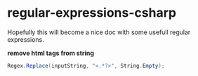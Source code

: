 # regular-expressions-csharp
Hopefully this will become a nice doc with some usefull regular expressions.



**remove html tags from string**
```csharp
Regex.Replace(inputString, "<.*?>", String.Empty);
```
